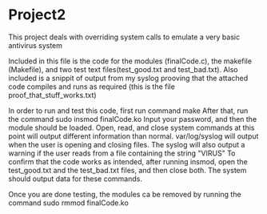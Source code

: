 # Project2

This project deals with overriding system calls to emulate a very basic antivirus system

Included in this file is the code for the modules (finalCode.c), the makefile (Makefile), and two test text files(test_good.txt and test_bad.txt). Also included is a snippit of output from my syslog prooving that the attached code compiles and runs as required (this is the file proof_that_stuff_works.txt)

In order to run and test this code, first run command make
After that, run the command sudo insmod finalCode.ko
Input your password, and then the module should be loaded.
Open, read, and close system commands at this point will output different information than normal.
var/log/syslog will output when the user is opening and closing files.
The syslog will also output a warning if the user reads from a file containing the string "VIRUS"
To confirm that the code works as intended, after running insmod, open the test_good.txt and the test_bad.txt files, and then close both. The system should output data for these commands.

Once you are done testing, the modules ca be removed by running the command sudo rmmod finalCode.ko

